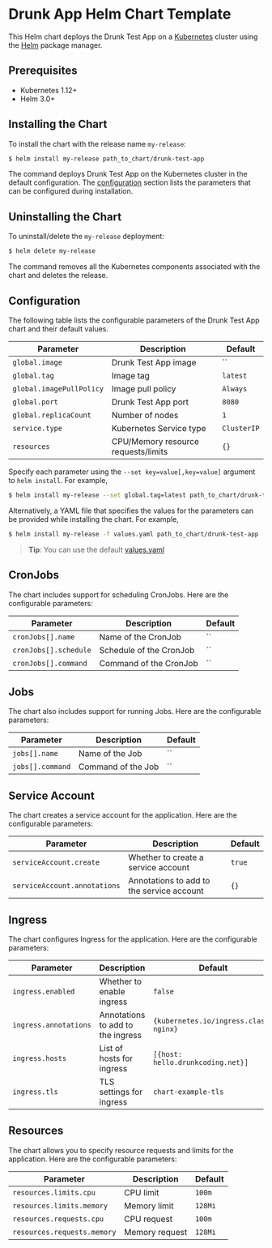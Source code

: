 # Drunk App Helm Chart Template

This Helm chart deploys the Drunk Test App on a [Kubernetes](http://kubernetes.io) cluster using the [Helm](https://helm.sh) package manager.

## Prerequisites

- Kubernetes 1.12+
- Helm 3.0+

## Installing the Chart

To install the chart with the release name `my-release`:

```bash
$ helm install my-release path_to_chart/drunk-test-app
```

The command deploys Drunk Test App on the Kubernetes cluster in the default configuration. The [configuration](#configuration) section lists the parameters that can be configured during installation.

## Uninstalling the Chart

To uninstall/delete the `my-release` deployment:

```bash
$ helm delete my-release
```

The command removes all the Kubernetes components associated with the chart and deletes the release.

## Configuration

The following table lists the configurable parameters of the Drunk Test App chart and their default values.

| Parameter                | Description             | Default     |
| ------------------------ | ----------------------- |-------------|
| `global.image`           | Drunk Test App image    | ``          |
| `global.tag`             | Image tag               | `latest`    |
| `global.imagePullPolicy` | Image pull policy       | `Always`    |
| `global.port`            | Drunk Test App port     | `8080`      |
| `global.replicaCount`    | Number of nodes         | `1`         |
| `service.type`           | Kubernetes Service type | `ClusterIP` |
| `resources`              | CPU/Memory resource requests/limits | `{}`        |

Specify each parameter using the `--set key=value[,key=value]` argument to `helm install`. For example,

```bash
$ helm install my-release --set global.tag=latest path_to_chart/drunk-test-app
```

Alternatively, a YAML file that specifies the values for the parameters can be provided while installing the chart. For example,

```bash
$ helm install my-release -f values.yaml path_to_chart/drunk-test-app
```

> **Tip**: You can use the default [values.yaml](values.yaml)

## CronJobs

The chart includes support for scheduling CronJobs. Here are the configurable parameters:

| Parameter                | Description             | Default        |
| ------------------------ | ----------------------- | -------------- |
| `cronJobs[].name`        | Name of the CronJob     | `` |
| `cronJobs[].schedule`    | Schedule of the CronJob | ``    |
| `cronJobs[].command`     | Command of the CronJob  | ``        |

## Jobs

The chart also includes support for running Jobs. Here are the configurable parameters:

| Parameter                | Description             | Default        |
| ------------------------ | ----------------------- | -------------- |
| `jobs[].name`            | Name of the Job         | ``  |
| `jobs[].command`         | Command of the Job      | ``        |

## Service Account

The chart creates a service account for the application. Here are the configurable parameters:

| Parameter                | Description             | Default        |
| ------------------------ | ----------------------- | -------------- |
| `serviceAccount.create`  | Whether to create a service account | `true` |
| `serviceAccount.annotations` | Annotations to add to the service account | `{}` |

## Ingress

The chart configures Ingress for the application. Here are the configurable parameters:

| Parameter                | Description             | Default        |
| ------------------------ | ----------------------- | -------------- |
| `ingress.enabled`        | Whether to enable ingress | `false` |
| `ingress.annotations`    | Annotations to add to the ingress | `{kubernetes.io/ingress.class: nginx}` |
| `ingress.hosts`          | List of hosts for ingress | `[{host: hello.drunkcoding.net}]` |
| `ingress.tls`            | TLS settings for ingress | `chart-example-tls` |

## Resources

The chart allows you to specify resource requests and limits for the application. Here are the configurable parameters:

| Parameter                | Description             | Default        |
| ------------------------ | ----------------------- | -------------- |
| `resources.limits.cpu`   | CPU limit | `100m` |
| `resources.limits.memory`| Memory limit | `128Mi` |
| `resources.requests.cpu` | CPU request | `100m` |
| `resources.requests.memory` | Memory request | `128Mi` |
